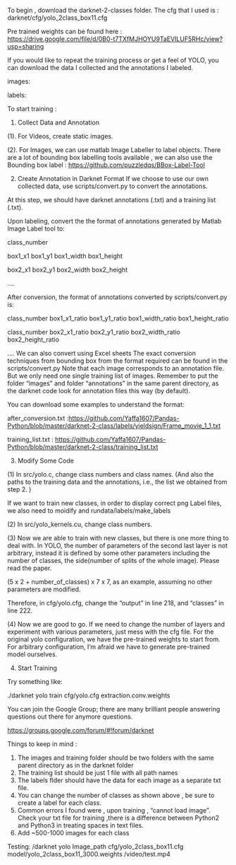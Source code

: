 To begin , download the darknet-2-classes folder. 
The cfg that I used is : darknet/cfg/yolo_2class_box11.cfg

Pre trained weights can be found here : https://drive.google.com/file/d/0B0-t7TXfMJHOYU9TaEVILUF5RHc/view?usp=sharing

If you would like to repeat the training process or get a feel of YOLO, you can download the data I collected and the annotations I labeled.

images:

labels: 

To start training : 

1. Collect Data and Annotation

(1). For Videos, create static images.

(2). For Images, we can use matlab Image Labeller to label objects. There are a lot of bounding box labelling tools available , we can also use the Bounding box label : https://github.com/puzzledqs/BBox-Label-Tool

2. Create Annotation in Darknet Format
 If we choose to use our own collected data, use scripts/convert.py to convert the annotations.

At this step, we should have darknet annotations (.txt) and a training list (.txt).

Upon labeling, convert the the format of annotations generated by Matlab Image Label tool  to:

class_number

box1_x1 box1_y1 box1_width box1_height

box2_x1 box2_y1 box2_width box2_height

….

After conversion, the format of annotations converted by scripts/convert.py is:

class_number box1_x1_ratio box1_y1_ratio box1_width_ratio box1_height_ratio

class_number box2_x1_ratio box2_y1_ratio box2_width_ratio box2_height_ratio

….
We can also convert using Excel sheets
The exact conversion techniques from bounding box from the format required can be found in the scripts/convert.py
Note that each image corresponds to an annotation file. But we only need one single training list of images. Remember to put the folder “images” and folder “annotations” in the same parent directory, as the darknet code look for annotation files this way (by default).

You can download some examples to understand the format:

after_conversion.txt :https://github.com/Yaffa1607/Pandas-Python/blob/master/darknet-2-class/labels/yieldsign/Frame_movie_1_1.txt

training_list.txt : https://github.com/Yaffa1607/Pandas-Python/blob/master/darknet-2-class/training_list.txt

3. Modify Some Code

(1) In src/yolo.c, change class numbers and class names. (And also the paths to the training data and the annotations, i.e., the list we obtained from step 2. )

If we want to train new classes, in order to display correct png Label files, we also need to moidify and rundata/labels/make_labels

(2) In src/yolo_kernels.cu, change class numbers.

(3) Now we are able to train with new classes, but there is one more thing to deal with. In YOLO, the number of parameters of the second last layer is not arbitrary, instead it is defined by some other parameters including the number of classes, the side(number of splits of the whole image). Please read the paper.

(5 x 2 + number_of_classes) x 7 x 7, as an example, assuming no other parameters are modified.

Therefore, in cfg/yolo.cfg, change the “output” in line 218, and “classes” in line 222.

(4) Now we are good to go. If we need to change the number of layers and experiment with various parameters, just mess with the cfg file. For the original yolo configuration, we have the pre-trained weights to start from. For arbitrary configuration, I’m afraid we have to generate pre-trained model ourselves.

4. Start Training

Try something like:

./darknet yolo train cfg/yolo.cfg extraction.conv.weights

You can join the  Google Group; there are many brilliant people answering questions out there for anymore questions. 

https://groups.google.com/forum/#!forum/darknet



Things to keep in mind : 
1. The images and training folder should be two folders with the same parent directory as in the darknet folder
2. The training list should be just 1 file with all path names
3. The labels flder should have the data for each image as a separate txt file. 
4. You can change the number of  classes as shown above , be sure to create a label for each class. 
5. Common errors I found were , upon training , “cannot load image”. Check your txt file for training ,there is a difference between Python2 and Python3 in treating spaces in text files.
6. Add ~500-1000 images for each class


Testing: 
/darknet yolo Image_path cfg/yolo_2class_box11.cfg model/yolo_2class_box11_3000.weights /video/test.mp4

